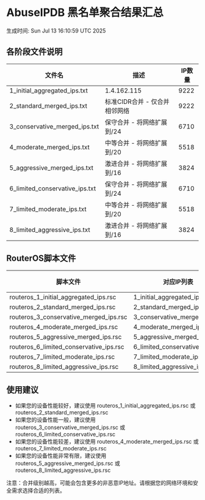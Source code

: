 # AbuseIPDB 黑名单聚合结果汇总
生成时间: Sun Jul 13 16:10:59 UTC 2025

## 各阶段文件说明

| 文件名 | 描述 | IP数量 |
|--------|------|--------|
| 1_initial_aggregated_ips.txt | 1.4.162.115 | 9222 |
| 2_standard_merged_ips.txt | 标准CIDR合并 - 仅合并相邻网络 | 9222 |
| 3_conservative_merged_ips.txt | 保守合并 - 将网络扩展到/24 | 6710 |
| 4_moderate_merged_ips.txt | 中等合并 - 将网络扩展到/20 | 5518 |
| 5_aggressive_merged_ips.txt | 激进合并 - 将网络扩展到/16 | 3824 |
| 6_limited_conservative_ips.txt | 保守合并 - 将网络扩展到/24 | 6710 |
| 7_limited_moderate_ips.txt | 中等合并 - 将网络扩展到/20 | 5518 |
| 8_limited_aggressive_ips.txt | 激进合并 - 将网络扩展到/16 | 3824 |

## RouterOS脚本文件

| 脚本文件 | 对应IP列表 | IP数量 |
|----------|------------|--------|
| routeros_1_initial_aggregated_ips.rsc | 1_initial_aggregated_ips.txt | 9222 |
| routeros_2_standard_merged_ips.rsc | 2_standard_merged_ips.txt | 9222 |
| routeros_3_conservative_merged_ips.rsc | 3_conservative_merged_ips.txt | 6710 |
| routeros_4_moderate_merged_ips.rsc | 4_moderate_merged_ips.txt | 5518 |
| routeros_5_aggressive_merged_ips.rsc | 5_aggressive_merged_ips.txt | 3824 |
| routeros_6_limited_conservative_ips.rsc | 6_limited_conservative_ips.txt | 6710 |
| routeros_7_limited_moderate_ips.rsc | 7_limited_moderate_ips.txt | 5518 |
| routeros_8_limited_aggressive_ips.rsc | 8_limited_aggressive_ips.txt | 3824 |

## 使用建议

- 如果您的设备性能较好，建议使用 routeros_1_initial_aggregated_ips.rsc 或 routeros_2_standard_merged_ips.rsc
- 如果您的设备性能一般，建议使用 routeros_3_conservative_merged_ips.rsc 或 routeros_6_limited_conservative_ips.rsc
- 如果您的设备性能较差，建议使用 routeros_4_moderate_merged_ips.rsc 或 routeros_7_limited_moderate_ips.rsc
- 如果您的设备性能非常有限，建议使用 routeros_5_aggressive_merged_ips.rsc 或 routeros_8_limited_aggressive_ips.rsc

注意：合并级别越高，可能会包含更多的非恶意IP地址。请根据您的网络环境和安全需求选择合适的列表。
